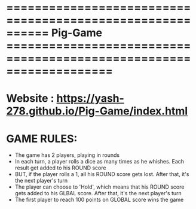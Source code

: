 # ==========================================================  Pig-Game  ===================================================================

# Website : https://yash-278.github.io/Pig-Game/index.html

# GAME RULES:
  - The game has 2 players, playing in rounds
  - In each turn, a player rolls a dice as many times as he whishes. Each result get added to his ROUND score
  - BUT, if the player rolls a 1, all his ROUND score gets lost. After that, it's the next player's turn
  - The player can choose to 'Hold', which means that his ROUND score gets added to his GLBAL score. After that, it's the next player's turn
  - The first player to reach 100 points on GLOBAL score wins the game
